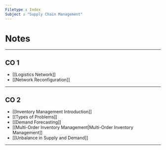 ```yaml
---
Filetype : Index
Subject : "Supply Chain Management"
---
```


# Notes

___
## CO 1 
- [[Logistics Network]]
- [[Network Reconfiguration]]
___
## CO 2
- [[Inventory Management Introduction]]
- [[Types of Problems]]
- [[Demand Forecasting]]
- [[Multi-Order Inventory Management|Multi-Order Inventory Management]]
- [[Unbalance in Supply and Demand]]
___